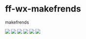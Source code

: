 # ff-wx-makefrends

makefrends

![](https://raw.githubusercontent.com/starshineFF/ff-wx-makefrends/master/screenShot/index.jpg)
![](https://github.com/starshineFF/ff-wx-makefrends/blob/master/screenShot/detail.jpg)
![](https://github.com/starshineFF/ff-wx-makefrends/blob/master/screenShot/buid.jpg)
![](https://github.com/starshineFF/ff-wx-makefrends/blob/master/screenShot/invitation.jpg)
![](https://github.com/starshineFF/ff-wx-makefrends/blob/master/screenShot/myCircle.jpg)
![](https://github.com/starshineFF/ff-wx-makefrends/blob/master/screenShot/personalCenter.jpg)

